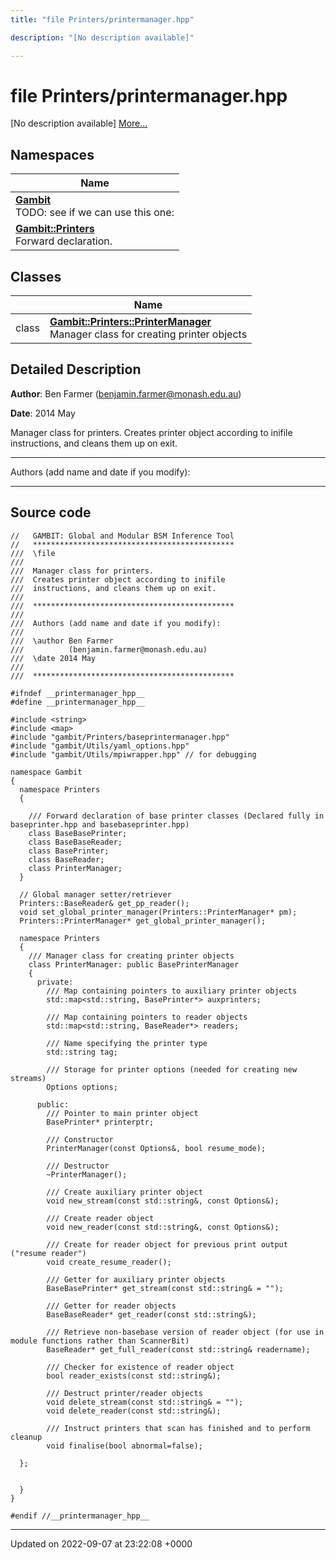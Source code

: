 ```yaml
---
title: "file Printers/printermanager.hpp"

description: "[No description available]"

---
```


# file Printers/printermanager.hpp

[No description available] [More...](#detailed-description)

## Namespaces

| Name           |
| -------------- |
| **[Gambit](/documentation/code/namespaces/namespacegambit/)** <br>TODO: see if we can use this one:  |
| **[Gambit::Printers](/documentation/code/namespaces/namespacegambit_1_1printers/)** <br>Forward declaration.  |

## Classes

|                | Name           |
| -------------- | -------------- |
| class | **[Gambit::Printers::PrinterManager](/documentation/code/classes/classgambit_1_1printers_1_1printermanager/)** <br>Manager class for creating printer objects  |

## Detailed Description


**Author**: Ben Farmer ([benjamin.farmer@monash.edu.au](mailto:benjamin.farmer@monash.edu.au)) 

**Date**: 2014 May

Manager class for printers. Creates printer object according to inifile instructions, and cleans them up on exit.



------------------

Authors (add name and date if you modify):



------------------




## Source code

```
//   GAMBIT: Global and Modular BSM Inference Tool
//   *********************************************
///  \file
///
///  Manager class for printers.
///  Creates printer object according to inifile
///  instructions, and cleans them up on exit.
///
///  *********************************************
///
///  Authors (add name and date if you modify):
///   
///  \author Ben Farmer
///          (benjamin.farmer@monash.edu.au)
///  \date 2014 May
///
///  *********************************************

#ifndef __printermanager_hpp__
#define __printermanager_hpp__

#include <string>
#include <map>
#include "gambit/Printers/baseprintermanager.hpp"
#include "gambit/Utils/yaml_options.hpp"
#include "gambit/Utils/mpiwrapper.hpp" // for debugging

namespace Gambit
{
  namespace Printers 
  {

    /// Forward declaration of base printer classes (Declared fully in baseprinter.hpp and basebaseprinter.hpp)
    class BaseBasePrinter; 
    class BaseBaseReader; 
    class BasePrinter; 
    class BaseReader;
    class PrinterManager;
  }

  // Global manager setter/retriever
  Printers::BaseReader& get_pp_reader();
  void set_global_printer_manager(Printers::PrinterManager* pm);
  Printers::PrinterManager* get_global_printer_manager();

  namespace Printers
  {
    /// Manager class for creating printer objects  
    class PrinterManager: public BasePrinterManager
    {
      private:
        /// Map containing pointers to auxiliary printer objects
        std::map<std::string, BasePrinter*> auxprinters;

        /// Map containing pointers to reader objects
        std::map<std::string, BaseReader*> readers;

        /// Name specifying the printer type
        std::string tag;
    
        /// Storage for printer options (needed for creating new streams)
        Options options;

      public:
        /// Pointer to main printer object 
        BasePrinter* printerptr;

        /// Constructor
        PrinterManager(const Options&, bool resume_mode);
  
        /// Destructor
        ~PrinterManager();

        /// Create auxiliary printer object
        void new_stream(const std::string&, const Options&);

        /// Create reader object
        void new_reader(const std::string&, const Options&);

        /// Create for reader object for previous print output ("resume reader")
        void create_resume_reader();

        /// Getter for auxiliary printer objects
        BaseBasePrinter* get_stream(const std::string& = "");
  
        /// Getter for reader objects
        BaseBaseReader* get_reader(const std::string&);

        /// Retrieve non-basebase version of reader object (for use in module functions rather than ScannerBit)
        BaseReader* get_full_reader(const std::string& readername);
 
        /// Checker for existence of reader object
        bool reader_exists(const std::string&);
         
        /// Destruct printer/reader objects
        void delete_stream(const std::string& = "");
        void delete_reader(const std::string&);
 
        /// Instruct printers that scan has finished and to perform cleanup
        void finalise(bool abnormal=false);

  };


  }
}

#endif //__printermanager_hpp__
```


-------------------------------

Updated on 2022-09-07 at 23:22:08 +0000
